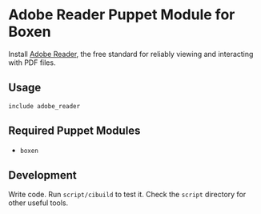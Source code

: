 # Adobe Reader Puppet Module for Boxen

Install [Adobe Reader](http://www.adobe.com/support/downloads/product.jsp?platform=macintosh&product=10), the free standard for reliably viewing and interacting with PDF files.

## Usage

```puppet
include adobe_reader
```

## Required Puppet Modules

* `boxen`

## Development

Write code. Run `script/cibuild` to test it. Check the `script`
directory for other useful tools.
